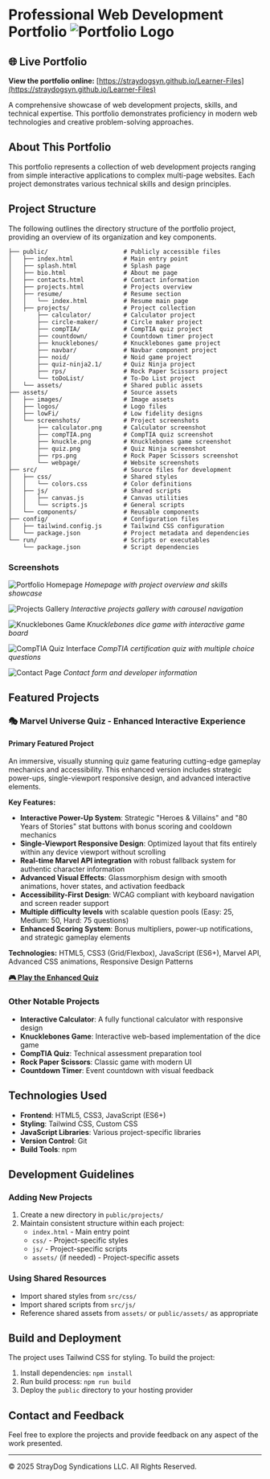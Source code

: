 # Professional Web Development Portfolio ![Portfolio Logo](assets/logos/stray-gear.png)

## 🌐 Live Portfolio

**View the portfolio online:** [https://straydogsyn.github.io/Learner-Files](https://straydogsyn.github.io/Learner-Files)

<!-- Updated: 2025-06-16 - Enhanced Marvel Universe Quiz with interactive features -->

A comprehensive showcase of web development projects, skills, and technical expertise. This portfolio demonstrates proficiency in modern web technologies and creative problem-solving approaches.

## About This Portfolio

This portfolio represents a collection of web development projects ranging from simple interactive applications to complex multi-page websites. Each project demonstrates various technical skills and design principles.

## Project Structure

The following outlines the directory structure of the portfolio project, providing an overview of its organization and key components.

```text
├── public/                     # Publicly accessible files
│   ├── index.html              # Main entry point
│   ├── splash.html             # Splash page
│   ├── bio.html                # About me page
│   ├── contacts.html           # Contact information
│   ├── projects.html           # Projects overview
│   ├── resume/                 # Resume section
│   │   └── index.html          # Resume main page
│   ├── projects/               # Project collection
│       ├── calculator/         # Calculator project
│       ├── circle-maker/       # Circle maker project
│       ├── compTIA/            # CompTIA quiz project
│       ├── countdown/          # Countdown timer project
│       ├── knucklebones/       # Knucklebones game project
│       ├── navbar/             # Navbar component project
│       ├── noid/               # Noid game project
│       ├── quiz-ninja2.1/      # Quiz Ninja project
│       ├── rps/                # Rock Paper Scissors project
│       └── toDoList/           # To-Do List project
│   └── assets/                 # Shared public assets
├── assets/                     # Source assets
│   ├── images/                 # Image assets
│   ├── logos/                  # Logo files
│   ├── lowFi/                  # Low fidelity designs
│   └── screenshots/            # Project screenshots
│       ├── calculator.png      # Calculator screenshot
│       ├── compTIA.png         # CompTIA quiz screenshot
│       ├── knuckle.png         # Knucklebones game screenshot
│       ├── quiz.png            # Quiz Ninja screenshot
│       ├── rps.png             # Rock Paper Scissors screenshot
│       └── webpage/            # Website screenshots
├── src/                        # Source files for development
│   ├── css/                    # Shared styles
│   │   └── colors.css          # Color definitions
│   ├── js/                     # Shared scripts
│   │   ├── canvas.js           # Canvas utilities
│   │   └── scripts.js          # General scripts
│   └── components/             # Reusable components
├── config/                     # Configuration files
│   ├── tailwind.config.js      # Tailwind CSS configuration
│   └── package.json            # Project metadata and dependencies
└── run/                        # Scripts or executables
    └── package.json            # Script dependencies
```

### Screenshots

![Portfolio Homepage](assets/screenshots/webpage/Screenshot%20(159).png)
*Homepage with project overview and skills showcase*

![Projects Gallery](assets/screenshots/webpage/Screenshot%20(160).png)
*Interactive projects gallery with carousel navigation*

![Knucklebones Game](assets/screenshots/webpage/Screenshot%20(161).png)
*Knucklebones dice game with interactive game board*

![CompTIA Quiz Interface](assets/screenshots/webpage/Screenshot%20(162).png)
*CompTIA certification quiz with multiple choice questions*

![Contact Page](assets/screenshots/webpage/Screenshot%20(163).png)
*Contact form and developer information*

## Featured Projects

### 🎭 Marvel Universe Quiz - Enhanced Interactive Experience

#### Primary Featured Project

An immersive, visually stunning quiz game featuring cutting-edge gameplay mechanics and accessibility. This enhanced version includes strategic power-ups, single-viewport responsive design, and advanced interactive elements.

**Key Features:**

- **Interactive Power-Up System**: Strategic "Heroes & Villains" and "80 Years of Stories" stat buttons with bonus scoring and cooldown mechanics
- **Single-Viewport Responsive Design**: Optimized layout that fits entirely within any device viewport without scrolling
- **Real-time Marvel API integration** with robust fallback system for authentic character information
- **Advanced Visual Effects**: Glassmorphism design with smooth animations, hover states, and activation feedback
- **Accessibility-First Design**: WCAG compliant with keyboard navigation and screen reader support
- **Multiple difficulty levels** with scalable question pools (Easy: 25, Medium: 50, Hard: 75 questions)
- **Enhanced Scoring System**: Bonus multipliers, power-up notifications, and strategic gameplay elements

**Technologies:** HTML5, CSS3 (Grid/Flexbox), JavaScript (ES6+), Marvel API, Advanced CSS animations, Responsive Design Patterns

**[🎮 Play the Enhanced Quiz](projects/noid/index.html)**

### Other Notable Projects

- **Interactive Calculator**: A fully functional calculator with responsive design
- **Knucklebones Game**: Interactive web-based implementation of the dice game
- **CompTIA Quiz**: Technical assessment preparation tool
- **Rock Paper Scissors**: Classic game with modern UI
- **Countdown Timer**: Event countdown with visual feedback

## Technologies Used

- **Frontend**: HTML5, CSS3, JavaScript (ES6+)
- **Styling**: Tailwind CSS, Custom CSS
- **JavaScript Libraries**: Various project-specific libraries
- **Version Control**: Git
- **Build Tools**: npm

## Development Guidelines

### Adding New Projects

1. Create a new directory in `public/projects/`
2. Maintain consistent structure within each project:
   - `index.html` - Main entry point
   - `css/` - Project-specific styles
   - `js/` - Project-specific scripts
   - `assets/` (if needed) - Project-specific assets

### Using Shared Resources

- Import shared styles from `src/css/`
- Import shared scripts from `src/js/`
- Reference shared assets from `assets/` or `public/assets/` as appropriate

## Build and Deployment

The project uses Tailwind CSS for styling. To build the project:

1. Install dependencies: `npm install`
2. Run build process: `npm run build`
3. Deploy the `public` directory to your hosting provider

## Contact and Feedback

Feel free to explore the projects and provide feedback on any aspect of the work presented.

---

&copy; 2025 StrayDog Syndications LLC. All Rights Reserved.
